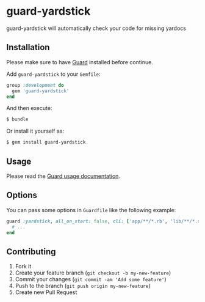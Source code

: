# guard-yardstick

guard-yardstick will automatically check your code for missing yardocs

## Installation

Please make sure to have [Guard](https://github.com/guard/guard) installed before continue.

Add `guard-yardstick` to your `Gemfile`:

```ruby
group :development do
  gem 'guard-yardstick'
end
```

And then execute:

```sh
$ bundle
```

Or install it yourself as:

```sh
$ gem install guard-yardstick
```

## Usage

Please read the [Guard usage documentation](https://github.com/guard/guard#readme).

## Options

You can pass some options in `Guardfile` like the following example:

```ruby
guard :yardstick, all_on_start: false, cli: ['app/**/*.rb', 'lib/**/*.rb'] do
  # ...
end
```

## Contributing

1. Fork it
2. Create your feature branch (`git checkout -b my-new-feature`)
3. Commit your changes (`git commit -am 'Add some feature'`)
4. Push to the branch (`git push origin my-new-feature`)
5. Create new Pull Request
